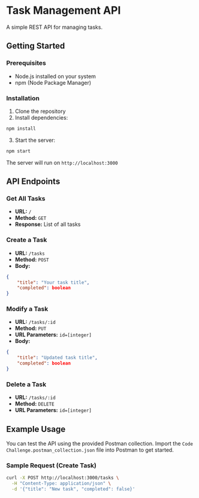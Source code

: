 # Task Management API

A simple REST API for managing tasks.

## Getting Started

### Prerequisites

- Node.js installed on your system
- npm (Node Package Manager)

### Installation

1. Clone the repository
2. Install dependencies:

```bash
npm install
```

3. Start the server:

```bash
npm start
```

The server will run on `http://localhost:3000`

## API Endpoints

### Get All Tasks

- **URL:** `/`
- **Method:** `GET`
- **Response:** List of all tasks

### Create a Task

- **URL:** `/tasks`
- **Method:** `POST`
- **Body:**

```json
{
    "title": "Your task title",
    "completed": boolean
}
```

### Modify a Task

- **URL:** `/tasks/:id`
- **Method:** `PUT`
- **URL Parameters:** `id=[integer]`
- **Body:**

```json
{
    "title": "Updated task title",
    "completed": boolean
}
```

### Delete a Task

- **URL:** `/tasks/:id`
- **Method:** `DELETE`
- **URL Parameters:** `id=[integer]`

## Example Usage

You can test the API using the provided Postman collection. Import the `Code Challenge.postman_collection.json` file into Postman to get started.

### Sample Request (Create Task)

```bash
curl -X POST http://localhost:3000/tasks \
  -H "Content-Type: application/json" \
  -d '{"title": "New task", "completed": false}'
```
